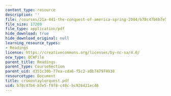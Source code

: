 ```yaml
---
content_type: resource
description: ''
file: /courses/21a-441-the-conquest-of-america-spring-2004/b78c47b6b7e5f9f8c48cbc926421ec46_cronontaylorquest.pdf
file_size: 17269
file_type: application/pdf
hide_download: true
hide_download_original: null
learning_resource_types:
- Readings
license: https://creativecommons.org/licenses/by-nc-sa/4.0/
ocw_type: OCWFile
parent_title: Readings
parent_type: CourseSection
parent_uid: d351c30b-77ea-cda6-f5c2-a0b747974938
resourcetype: Document
title: cronontaylorquest.pdf
uid: b78c47b6-b7e5-f9f8-c48c-bc926421ec46
---
```

